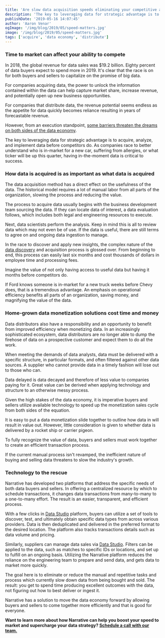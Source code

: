 ```yaml
---
title: 'Are slow data acquisition speeds eliminating your competitive advantage?'
description: 'The key to leveraging data for strategic advantage is to acquire, analyze, and implement data before competitors do. This requires an operational efficiency that most companies lack.'
publishDate: '2019-05-16 14:07:45'
author: 'Aaron Venar'
ogImage: '/img/blog/2019/05/speed-matters.jpg'
image: '/img/blog/2019/05/speed-matters.jpg'
tags: ['acquire', 'data economy', 'distribute']
---
```

### Time to market can affect your ability to compete

In 2018, the global revenue for data sales was $19.2 billion. Eighty percent of data buyers expect to spend more in 2019. It's clear that the race is on for both buyers and sellers to capitalize on the promise of big data.  
  
For companies acquiring data, the power to unlock the information contained within the data can help capture market share, increase revenue, and potentially open up new business opportunities.  
  
For companies that distribute data, the revenue potential seems endless as the appetite for data quickly becomes reliance resulting in years of forecastable revenue.  
  
However, from an execution standpoint, [some barriers threaten the dreams on both sides of the data economy](/blog/the-spotify-of-data).  
  
The key to leveraging data for strategic advantage is to acquire, analyze, and implement data before competitors do. As companies race to better understand who is in-market for a new car, suffering from allergies, or what ticker will be up this quarter, having in-the-moment data is critical to success.

### How data is acquired is as important as what data is acquired

The data acquisition method has a direct effect on the usefulness of the data. The historical model requires a lot of manual labor from all parts of the organization, slowing the process and reducing the value.  
  
The process to acquire data usually begins with the business development team sourcing the data. If they can locate data of interest, a data evaluation follows, which includes both legal and engineering resources to execute.  
  
Next, data scientists perform the analysis. Keep in mind this is all to review data which may not even be of use. If the data is useful, there are still terms to agree on and ongoing data ingestion to manage.  
  
In the race to discover and apply new insights, the complex nature of the [data discovery](/blog/data-discovery-assistant) and acquisition process is glossed over. From beginning to end, this process can easily last six months and cost thousands of dollars in employee time and processing fees.  
  
Imagine the value of not only having access to useful data but having it months before competitors do.  
  
If Ford knows someone is in-market for a new truck weeks before Chevy does, that is a tremendous advantage. An emphasis on operational efficiency benefits all parts of an organization, saving money, and magnifying the value of the data.

### Home-grown data monetization solutions cost time and money

Data distributors also have a responsibility and an opportunity to benefit from improved efficiency when monetizing data. In an increasingly sophisticated ecosystem, data distributors are no longer able to dump the firehose of data on a prospective customer and expect them to do all the work.  
  
When meeting the demands of data analysts, data must be delivered with a specific structure, in particular formats, and often filtered against other data sources. A supplier who cannot provide data in a timely fashion will lose out to those who can.  
  
Data delayed is data decayed and therefore of less value to companies paying for it. Great value can be derived when applying technology and structure to an otherwise messy process.  
  
Given the high stakes of the data economy, it is imperative buyers and sellers utilize available technology to speed up the monetization sales cycle from both sides of the equation.  
  
It is easy to put a data monetization slide together to outline how data in will result in value out. However, little consideration is given to whether data is delivered by a rocket ship or carrier pigeon.  
  
To fully recognize the value of data, buyers and sellers must work together to create an efficient transaction process.  
  
If the current manual process isn't revamped, the inefficient nature of buying and selling data threatens to slow the industry's growth.

### Technology to the rescue

Narrative has developed two platforms that address the specific needs of both data buyers and sellers. In offering a centralized resource by which to schedule transactions, it changes data transactions from many-to-many to a one-to-many effort. The result is an easier, transparent, and efficient process.  
  
With a few clicks in [Data Studio](/products/data-studio) platform, buyers can utilize a set of tools to discover, test, and ultimately obtain specific data types from across various providers. Data is then deduplicated and delivered in the preferred format to the desired location. The platform also tracks transactions details such as data volume and pricing.  
  
Similarly, suppliers can manage data sales via [Data Studio](/products/data-studio). Filters can be applied to the data, such as matches to specific IDs or locations, and set up to fulfill on an ongoing basis. Utilizing the Narrative platform reduces the reliance on the engineering team to prepare and send data, and gets data to market more quickly.  
  
The goal here is to eliminate or reduce the manual and repetitive tasks and process which currently slow down data from being bought and sold. The result: you get to spend time producing excellent outcomes with the data, not figuring out how to best deliver or ingest it.  
  
Narrative has a solution to move the data economy forward by allowing buyers and sellers to come together more efficiently and that is good for everyone.

**Want to learn more about how Narrative can help you boost your speed to market and supercharge your data strategy? [Schedule a call with our team.](/contact)**
